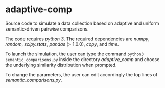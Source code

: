 # adaptive-comp

Source code to simulate a data collection based on adaptive and uniform semantic-driven pairwise comparisons.

The code requires *python 3*.
The required dependencies are *numpy*, *random*, *scipy.stats*, *pandas* (> 1.0.0), *copy*, and *time*.

To launch the simulation, the user can type the command `python3 semantic_comparisons.py` inside the directory *adaptive_comp* and choose the underlying similarity distribution when prompted.

To change the parameters, the user can edit accordingly the top lines of *semantic_comparisons.py*.

